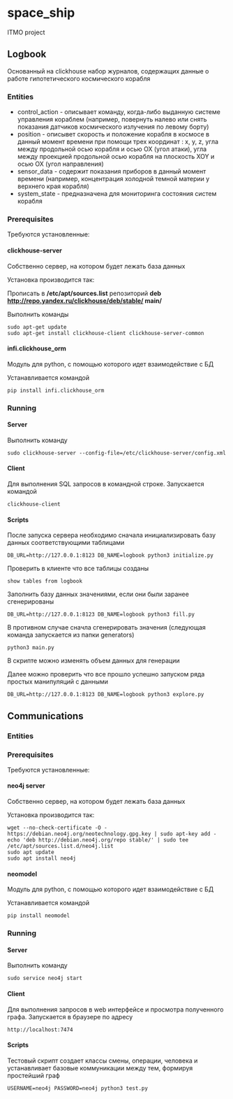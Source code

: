 # space_ship

ITMO project

## Logbook

Основанный на clickhouse набор журналов, содержащих данные о работе гипотетического космического корабля

### Entities

* control_action - описывает команду, когда-либо выданную системе управления кораблем (например, повернуть налево или снять показания датчиков космического излучения по левому борту)
* position - описывет скорость и положение корабля в космосе в данный момент времени при помощи трех координат : x, y, z, угла между продольной осью корабля и осью OX (угол атаки), угла между проекцией продольной осью корабля на плоскость XOY и осью OX (угол направления)
* sensor_data - содержит показания приборов в данный момент времени (например, концентрация холодной темной материи у верхнего края корабля)
* system_state - предназначена для мониторинга состояния систем корабля

### Prerequisites

Требуются установленные:

#### clickhouse-server

Cобственно сервер, на котором будет лежать база данных

Установка производится так:

Прописать в  **/etc/apt/sources.list** репозиторий **deb http://repo.yandex.ru/clickhouse/deb/stable/ main/**

Выполнить команды

    sudo apt-get update
    sudo apt-get install clickhouse-client clickhouse-server-common

#### infi.clickhouse_orm

Модуль для python, с помощью которого идет взаимодействие с БД

Устанавливается командой

    pip install infi.clickhouse_orm
  
### Running

#### Server

Выполнить команду

    sudo clickhouse-server --config-file=/etc/clickhouse-server/config.xml
  
#### Client

Для выполнения SQL запросов в командной строке. Запускается командой

    clickhouse-client
  
#### Scripts

После запуска сервера необходимо сначала инициализировать базу данных соответствующими таблицами

    DB_URL=http://127.0.0.1:8123 DB_NAME=logbook python3 initialize.py
  
Проверить в клиенте что все таблицы созданы

    show tables from logbook
  
Заполнить базу данных значениями, если они были заранее сгенерированы

    DB_URL=http://127.0.0.1:8123 DB_NAME=logbook python3 fill.py
  
В противном случае сначла сгенерировать значения (следующая команда запускается из папки generators)
  
    python3 main.py
  
В скрипте можно изменять объем данных для генерации
  
Далее можно проверить что все прошло успешно запуском ряда простых манипуляций с данными

    DB_URL=http://127.0.0.1:8123 DB_NAME=logbook python3 explore.py
  
## Communications

### Entities

### Prerequisites

Требуются установленные:

#### neo4j server

Cобственно сервер, на котором будет лежать база данных

Установка производится так:

    wget --no-check-certificate -O - https://debian.neo4j.org/neotechnology.gpg.key | sudo apt-key add -
    echo 'deb http://debian.neo4j.org/repo stable/' | sudo tee /etc/apt/sources.list.d/neo4j.list
    sudo apt update
    sudo apt install neo4j

#### neomodel

Модуль для python, с помощью которого идет взаимодействие с БД

Устанавливается командой

    pip install neomodel
  
### Running

#### Server

Выполнить команду

    sudo service neo4j start
  
#### Client

Для выполнения запросов в web интерфейсе и просмотра полученного графа. Запускается в браузере по адресу

    http://localhost:7474
  
#### Scripts

Тестовый скрипт создает классы смены, операции, человека и устанавливает базовые коммуникации между тем, формируя простейший граф

    USERNAME=neo4j PASSWORD=neo4j python3 test.py

  
